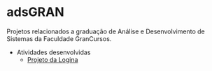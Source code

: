 # adsGRAN

Projetos relacionados a graduação de Análise e Desenvolvimento de Sistemas da Faculdade GranCursos.

- Atividades desenvolvidas
    - [Projeto da Logina](https://github.com/GitDDantas/adsGRAN/blob/main/projetoLojinha/index.html)
 
